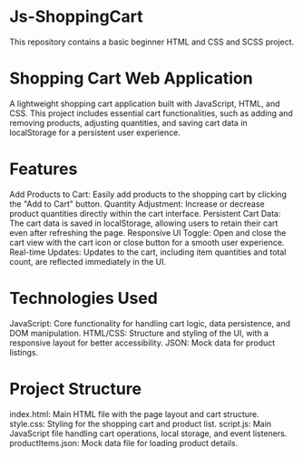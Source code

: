 # Js-ShoppingCart
This repository contains a basic beginner HTML and CSS and SCSS project.

# Shopping Cart Web Application

A lightweight shopping cart application built with JavaScript, HTML, and CSS. This project includes essential cart functionalities, such as adding and removing products, adjusting quantities, and saving cart data in localStorage for a persistent user experience.

# Features
Add Products to Cart: Easily add products to the shopping cart by clicking the "Add to Cart" button.
Quantity Adjustment: Increase or decrease product quantities directly within the cart interface.
Persistent Cart Data: The cart data is saved in localStorage, allowing users to retain their cart even after refreshing the page.
Responsive UI Toggle: Open and close the cart view with the cart icon or close button for a smooth user experience.
Real-time Updates: Updates to the cart, including item quantities and total count, are reflected immediately in the UI.

# Technologies Used
JavaScript: Core functionality for handling cart logic, data persistence, and DOM manipulation.
HTML/CSS: Structure and styling of the UI, with a responsive layout for better accessibility.
JSON: Mock data for product listings.

# Project Structure

index.html: Main HTML file with the page layout and cart structure.
style.css: Styling for the shopping cart and product list.
script.js: Main JavaScript file handling cart operations, local storage, and event listeners.
productItems.json: Mock data file for loading product details.


